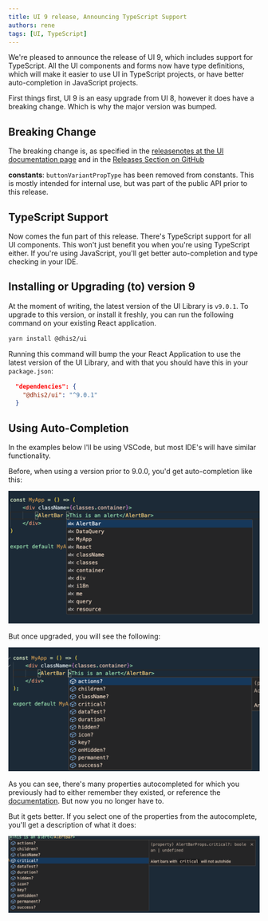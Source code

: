 ```yaml
---
title: UI 9 release, Announcing TypeScript Support
authors: rene
tags: [UI, TypeScript]
---
```


We're pleased to announce the release of UI 9, which includes support for TypeScript. All the UI components and forms now have type definitions, which will make it easier to use UI in TypeScript projects, or have better auto-completion in JavaScript projects.

<!--truncate-->

First things first, UI 9 is an easy upgrade from UI 8, however it does have a breaking change. Which is why the major version was bumped. 

## Breaking Change
The breaking change is, as specified in the [releasenotes at the UI documentation page](https://ui.dhis2.nu/package/changelog#breaking-changes) and in the [Releases Section on GitHub](https://github.com/dhis2/ui/releases/tag/v9.0.0)

**constants**: `buttonVariantPropType` has been removed from constants. This is mostly intended for internal use, but was part of the public API prior to this release.

## TypeScript Support
Now comes the fun part of this release. There's TypeScript support for all UI components. This won't just benefit you when you're using TypeScript either. If you're using JavaScript, you'll get better auto-completion and type checking in your IDE.

## Installing or Upgrading (to) version 9
At the moment of writing, the latest version of the UI Library is `v9.0.1`. To upgrade to this version, or install it freshly, you can run the following command on your existing React application.

```bash
yarn install @dhis2/ui
```

Running this command will bump the your React Application to use the latest version of the UI Library, and with that you should have this in your `package.json`:

```json
  "dependencies": {
    "@dhis2/ui": "^9.0.1"
  }
```

## Using Auto-Completion
In the examples below I'll be using VSCode, but most IDE's will have similar functionality.

Before, when using a version prior to 9.0.0, you'd get auto-completion like this:

![Auto-Completion without TypeScript](./ui8.png)

But once upgraded, you will see the following:

![Auto-Completion with TypeScript](./ui9.png)

As you can see, there's many properties autocompleted for which you previously had to either remember they existed, or reference the [documentation](https://ui.dhis2.nu/). But now you no longer have to. 

But it gets better. If you select one of the properties from the autocomplete, you'll get a description of what it does:

![Auto-Completion showing details for selected component](./autocomplete-details.png)


